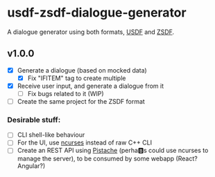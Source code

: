 # usdf-zsdf-dialogue-generator

A dialogue generator using both formats, [USDF](https://github.com/rheit/zdoom/blob/master/specs/usdf.txt) and [ZSDF](https://github.com/coelckers/gzdoom/blob/master/specs/usdf_zdoom.txt).

## v1.0.0

- [x] Generate a dialogue (based on mocked data)
    - [x] Fix "IFITEM" tag to create multiple
- [x] Receive user input, and generate a dialogue from it
    - [ ] Fix bugs related to it (WIP)
- [ ] Create the same project for the ZSDF format

### Desirable stuff:
- [ ] CLI shell-like behaviour
- [ ] For the UI, use [ncurses](https://en.wikipedia.org/wiki/Ncurses) instead of raw C++ CLI
- [ ] Create an REST API using [Pistache](http://pistache.io/) (perha:b:s could use ncurses to manage the server), to be consumed by some webapp (React? Angular?)
